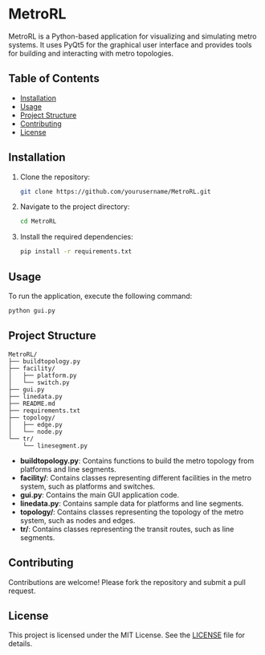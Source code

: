 # MetroRL

MetroRL is a Python-based application for visualizing and simulating metro systems. It uses PyQt5 for the graphical user interface and provides tools for building and interacting with metro topologies.

## Table of Contents

- [Installation](#installation)
- [Usage](#usage)
- [Project Structure](#project-structure)
- [Contributing](#contributing)
- [License](#license)

## Installation

1. Clone the repository:
    ```sh
    git clone https://github.com/yourusername/MetroRL.git
    ```
2. Navigate to the project directory:
    ```sh
    cd MetroRL
    ```
3. Install the required dependencies:
    ```sh
    pip install -r requirements.txt
    ```

## Usage

To run the application, execute the following command:
```sh
python gui.py
```

## Project Structure

```
MetroRL/
├── buildtopology.py
├── facility/
│   ├── platform.py
│   └── switch.py
├── gui.py
├── linedata.py
├── README.md
├── requirements.txt
├── topology/
│   ├── edge.py
│   └── node.py
└── tr/
    └── linesegment.py
```

- **buildtopology.py**: Contains functions to build the metro topology from platforms and line segments.
- **facility/**: Contains classes representing different facilities in the metro system, such as platforms and switches.
- **gui.py**: Contains the main GUI application code.
- **linedata.py**: Contains sample data for platforms and line segments.
- **topology/**: Contains classes representing the topology of the metro system, such as nodes and edges.
- **tr/**: Contains classes representing the transit routes, such as line segments.

## Contributing

Contributions are welcome! Please fork the repository and submit a pull request.

## License

This project is licensed under the MIT License. See the [LICENSE](LICENSE) file for details.